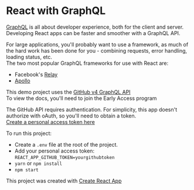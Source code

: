# React with GraphQL

[GraphQL](http://graphql.org/) is all about developer experience, both for the client and server. Developing React apps can be faster and smoother with a GraphQL API.

For large applications, you'll probably want to use a framework, as much of the hard work has been done for you - combining requests, error handling, loading status, etc.  
The two most popular GraphQL frameworks for use with React are:  
  - Facebook's [Relay](https://facebook.github.io/relay/)
  - [Apollo](http://dev.apollodata.com/react/)

This demo project uses the [GitHub v4 GraphQL API](https://developer.github.com/v4/)  
To view the docs, you'll need to join the Early Access program

The GitHub API requires authentication. For simplicity, this app doesn't authorize with oAuth, so you'll need to obtain a token.  
[Create a personal access token here](https://help.github.com/articles/creating-a-personal-access-token-for-the-command-line/)

To run this project:
  - Create a `.env` file at the root of the project.
  - Add your personal access token: `REACT_APP_GITHUB_TOKEN=yourgithubtoken`
  - `yarn` or `npm install`
  - `npm start`

This project was created with [Create React App](https://github.com/facebookincubator/create-react-app/blob/master/packages/react-scripts/template/README.md)
